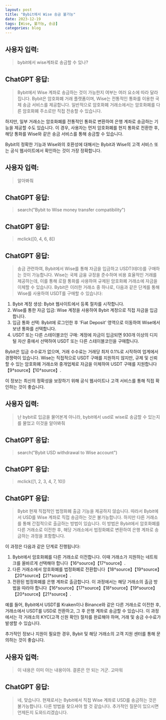 ```yaml
---
layout: post
title: "Bybit에서 Wise 송금 불가능"
date: 2023-12-19
tags: [Wise, 불가능, 송금]
categories: blog
---
```


## 사용자 입력:
> bybit에서 wise계좌로 송금할 수 있나?

## ChatGPT 응답:
> Bybit에서 Wise 계좌로 송금하는 것이 가능한지 여부는 여러 요소에 따라 달라집니다. Bybit은 암호화폐 거래 플랫폼이며, Wise는 전통적인 통화를 이용한 국제 송금 서비스를 제공합니다. 일반적으로 암호화폐 거래소에서는 암호화폐를 다른 암호화폐 주소로만 직접 전송할 수 있습니다. 

하지만, 일부 거래소는 암호화폐를 전통적인 통화로 변환하여 은행 계좌로 송금하는 기능을 제공할 수도 있습니다. 이 경우, 사용자는 먼저 암호화폐를 현지 통화로 전환한 후, 해당 통화를 Wise와 같은 송금 서비스를 통해 송금할 수 있습니다. 

Bybit의 정확한 기능과 Wise와의 호환성에 대해서는 Bybit과 Wise의 고객 서비스 또는 공식 웹사이트에서 확인하는 것이 가장 정확합니다.

## 사용자 입력:
> 알아봐줘

## ChatGPT 응답:
> search("Bybit to Wise money transfer compatibility")

## ChatGPT 응답:
> mclick([0, 4, 6, 8])

## ChatGPT 응답:
> 송금 관련하여, Bybit에서 Wise를 통해 자금을 입금하고 USDT(테더)를 구매하는 것이 가능합니다. Wise는 국제 금융 규정을 준수하며 비용 효율적인 거래를 제공하는데, 이를 통해 로컬 통화를 사용하여 규제된 암호화폐 거래소에 자금을 이체할 수 있습니다. Bybit은 이러한 거래소 중 하나로, 다음과 같은 단계를 통해 Wise를 사용하여 USDT를 구매할 수 있습니다:

1. Bybit 계정 생성: Bybit 웹사이트에서 등록 절차를 시작합니다.
2. Wise를 통한 자금 입금: Wise 계정을 사용하여 Bybit 계정으로 직접 자금을 입금합니다.
3. 입금 통화 선택: Bybit에 로그인한 후 'Fiat Deposit' 영역으로 이동하여 Wise에서 보낸 통화를 선택합니다.
4. USDT 또는 다른 스테이블코인 구매: 계정에 자금이 입금되면 930개 이상의 디지털 자산 중에서 선택하여 USDT 또는 다른 스테이블코인을 구매합니다.

Bybit은 입금 수수료가 없으며, 거래 수수료는 거래당 최저 0.1%로 시작하여 업계에서 경쟁력이 있습니다. Wise는 직접적으로 USDT 구매를 지원하지 않지만, 규제 및 신뢰할 수 있는 암호화폐 거래소와 중개업체로 자금을 이체하여 USDT 구매를 지원합니다【9†source】【10†source】.

이 정보는 최신의 정확성을 보장하기 위해 공식 웹사이트나 고객 서비스를 통해 직접 확인하는 것이 좋습니다.

## 사용자 입력:
> 난 bybit로 입금을 물어본게 아니라, bybit에서 usd로 wise로 송금할 수 있는지를 물었고 이것을 알아봐줘

## ChatGPT 응답:
> search("Bybit USD withdrawal to Wise account")

## ChatGPT 응답:
> mclick([1, 2, 3, 4, 7, 10])

## ChatGPT 응답:
> Bybit 현재 직접적인 법정화폐 출금 기능을 제공하지 않습니다. 따라서 Bybit에서 USD를 Wise 계좌로 직접 송금하는 것은 불가능합니다. 하지만 다른 거래소를 통해 간접적으로 출금하는 방법이 있습니다. 이 방법은 Bybit에서 암호화폐를 다른 거래소로 이전한 후, 해당 거래소에서 법정화폐로 변환하여 은행 계좌로 송금하는 과정을 포함합니다.

이 과정은 다음과 같은 단계로 진행됩니다:

1. Bybit에서 암호화폐를 다른 거래소로 이전합니다. 이때 거래소가 지원하는 네트워크를 올바르게 선택해야 합니다【16†source】【17†source】.
2. 다른 거래소에서 암호화폐를 법정화폐로 전환합니다【18†source】【19†source】【20†source】【21†source】.
3. 전환된 법정화폐를 은행 계좌로 출금합니다. 이 과정에서는 해당 거래소의 출금 방법을 따라야 합니다【16†source】【17†source】【18†source】【19†source】【20†source】【21†source】.

예를 들어, Bybit에서 USDT를 Kraken이나 Binance와 같은 다른 거래소로 이전한 후, 거래소에서 USDT를 USD로 전환하고, 그 후 은행 계좌로 송금할 수 있습니다. 이 과정에서는 각 거래소의 KYC(고객 신원 확인) 절차를 완료해야 하며, 거래 및 송금 수수료가 발생할 수 있습니다.

추가적인 정보나 지원이 필요한 경우, Bybit 및 해당 거래소의 고객 지원 센터를 통해 문의하는 것이 좋습니다.

## 사용자 입력:
> 이 내용은 이미 아는 내용이야. 결론은 안 되는 거군. 고마워

## ChatGPT 응답:
> 네, 맞습니다. 현재로서는 Bybit에서 직접 Wise 계좌로 USD를 송금하는 것은 불가능합니다. 다른 방법을 찾으셔야 할 것 같습니다. 추가적인 질문이 있으시면 언제든지 도와드리겠습니다.

